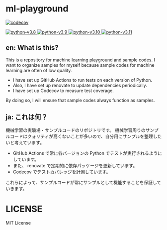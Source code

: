 # ml-playground

[![codecov](https://codecov.io/gh/kitsuyui/ml-playground/branch/main/graph/badge.svg?token=DW0671X9QF)](https://codecov.io/gh/kitsuyui/ml-playground)

[
![python-v3.8](https://img.shields.io/badge/python-v3.8-blue)
![python-v3.9](https://img.shields.io/badge/python-v3.9-blue)
![python-v3.10](https://img.shields.io/badge/python-v3.10-blue)
![python-v3.11](https://img.shields.io/badge/python-v3.11-blue)
](https://github.com/kitsuyui/ml-playground/actions/workflows/python-test.yml?query=branch%3Amain)

## en: What is this?

This is a repository for machine learning playground and sample codes.
I want to organize samples for myself because sample codes for machine learning are often of low quality.

- I have set up GitHub Actions to run tests on each version of Python.
- Also, I have set up renovate to update dependencies periodically.
- I have set up Codecov to measure test coverage.

By doing so, I will ensure that sample codes always function as samples.

## ja: これは何？

機械学習の実験場・サンプルコードのリポジトリです。
機械学習周りのサンプルコードはクォリティが高くないことが多いので、自分用にサンプルを整理したいと考えています。

- GitHub Actions で常に各バージョンの Python でテストが実行されるようにしています。
- また、 renovate で定期的に依存パッケージを更新しています。
- Codecov でテストカバレッジを計測しています。

これらによって、サンプルコードが常にサンプルとして機能することを保証していきます。

# LICENSE

MIT License
